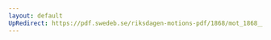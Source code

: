 ```yaml
---
layout: default
UpRedirect: https://pdf.swedeb.se/riksdagen-motions-pdf/1868/mot_1868__ak__00291/mot_1868__ak__00291_002.pdf
---
```

